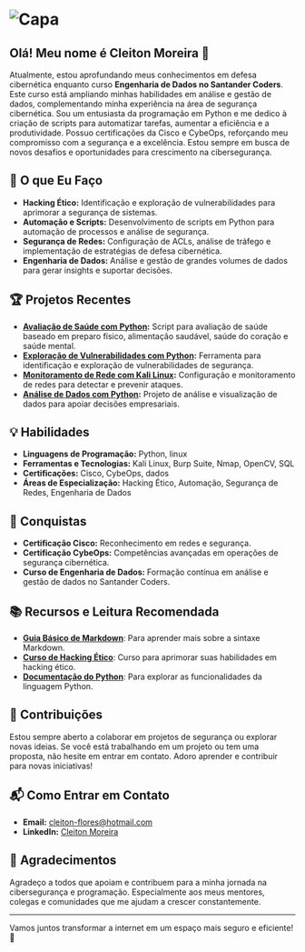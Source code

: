 # ![Capa](https://acaditi.com.br/wp-content/uploads/2020/05/Ethical-Hacking-capa-1.jpg)

## Olá! Meu nome é Cleiton Moreira 👋

Atualmente, estou aprofundando meus conhecimentos em defesa cibernética enquanto curso **Engenharia de Dados no Santander Coders**. Este curso está ampliando minhas habilidades em análise e gestão de dados, complementando minha experiência na área de segurança cibernética. Sou um entusiasta da programação em Python e me dedico à criação de scripts para automatizar tarefas, aumentar a eficiência e a produtividade. Possuo certificações da Cisco e CybeOps, reforçando meu compromisso com a segurança e a excelência. Estou sempre em busca de novos desafios e oportunidades para crescimento na cibersegurança.

## 🚀 O que Eu Faço

- **Hacking Ético:** Identificação e exploração de vulnerabilidades para aprimorar a segurança de sistemas.
- **Automação e Scripts:** Desenvolvimento de scripts em Python para automação de processos e análise de segurança.
- **Segurança de Redes:** Configuração de ACLs, análise de tráfego e implementação de estratégias de defesa cibernética.
- **Engenharia de Dados:** Análise e gestão de grandes volumes de dados para gerar insights e suportar decisões.

## 🏆 Projetos Recentes

- **[Avaliação de Saúde com Python](https://github.com/usuario/projeto-saude):** Script para avaliação de saúde baseado em preparo físico, alimentação saudável, saúde do coração e saúde mental.
- **[Exploração de Vulnerabilidades com Python](https://github.com/usuario/exploracao-vulnerabilidades):** Ferramenta para identificação e exploração de vulnerabilidades de segurança.
- **[Monitoramento de Rede com Kali Linux](https://github.com/usuario/monitoramento-rede):** Configuração e monitoramento de redes para detectar e prevenir ataques.
- **[Análise de Dados com Python](https://github.com/usuario/analise-dados):** Projeto de análise e visualização de dados para apoiar decisões empresariais.

## 💡 Habilidades

- **Linguagens de Programação:** Python, linux
- **Ferramentas e Tecnologias:** Kali Linux, Burp Suite, Nmap, OpenCV, SQL
- **Certificações:** Cisco, CybeOps, dados
- **Áreas de Especialização:** Hacking Ético, Automação, Segurança de Redes, Engenharia de Dados

## 🌟 Conquistas

- **Certificação Cisco:** Reconhecimento em redes e segurança.
- **Certificação CybeOps:** Competências avançadas em operações de segurança cibernética.
- **Curso de Engenharia de Dados:** Formação contínua em análise e gestão de dados no Santander Coders.

## 📚 Recursos e Leitura Recomendada

- **[Guia Básico de Markdown](https://www.markdownguide.org/)**: Para aprender mais sobre a sintaxe Markdown.
- **[Curso de Hacking Ético](https://www.udemy.com/course/ethical-hacking/)**: Curso para aprimorar suas habilidades em hacking ético.
- **[Documentação do Python](https://docs.python.org/3/)**: Para explorar as funcionalidades da linguagem Python.

## 🤝 Contribuições

Estou sempre aberto a colaborar em projetos de segurança ou explorar novas ideias. Se você está trabalhando em um projeto ou tem uma proposta, não hesite em entrar em contato. Adoro aprender e contribuir para novas iniciativas!

## 📬 Como Entrar em Contato

- **Email:** cleiton-flores@hotmail.com
- **LinkedIn:** [Cleiton Moreira](www.linkedin.com/in/cleiton-blueteam)

## 🙏 Agradecimentos

Agradeço a todos que apoiam e contribuem para a minha jornada na cibersegurança e programação. Especialmente aos meus mentores, colegas e comunidades que me ajudam a crescer constantemente.

---

Vamos juntos transformar a internet em um espaço mais seguro e eficiente! 🚀



